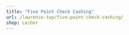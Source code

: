 ```yaml
---
title: "Five Point Check Cashing"
url: /lawrence-twp/five-point-check-cashing/
shop: Leiher
---
```


